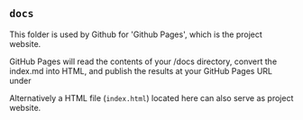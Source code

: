## `docs`

This folder is used by Github for 'Github Pages', which is the project website.

GitHub Pages will read the contents of your /docs directory, convert the index.md into HTML, and publish the results at your GitHub Pages URL under [](wiesehahn.github.io/forest-mask/)

Alternatively a HTML file (`index.html`) located here can also serve as project website.
